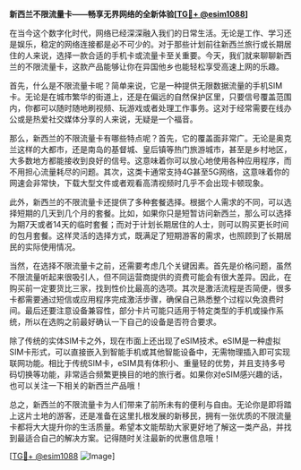 **新西兰不限流量卡——畅享无界网络的全新体验[[TG💪+ @esim1088](https://t.me/s/esim1088)]**

在当今这个数字化时代，网络已经深深融入我们的日常生活。无论是工作、学习还是娱乐，稳定的网络连接都是必不可少的。对于那些计划前往新西兰旅行或长期居住的人来说，选择一款合适的手机卡或流量卡至关重要。今天，我们就来聊聊新西兰的不限流量卡，这款产品能够让你在异国他乡也能轻松享受高速上网的乐趣。

首先，什么是不限流量卡呢？简单来说，它是一种提供无限数据流量的手机SIM卡。无论是在城市繁华的街道上，还是在偏远的自然保护区里，只要信号覆盖范围内，你都可以随时随地刷视频、玩游戏或者处理工作事务。这对于经常需要在线办公或是热爱社交媒体分享的人来说，无疑是一个福音。

那么，新西兰的不限流量卡有哪些特点呢？首先，它的覆盖面非常广。无论是奥克兰这样的大都市，还是南岛的基督城、皇后镇等热门旅游城市，甚至是乡村地区，大多数地方都能接收到良好的信号。这意味着你可以放心地使用各种应用程序，而不用担心流量耗尽的问题。其次，这类卡通常支持4G甚至5G网络，这意味着你的网速会非常快，下载大型文件或者观看高清视频时几乎不会出现卡顿现象。

此外，新西兰的不限流量卡还提供了多种套餐选择。根据个人需求的不同，可以选择短期的几天到几个月的套餐。比如，如果你只是短暂访问新西兰，那么可以选择为期7天或者14天的临时套餐；而对于计划长期居住的人士，则可以购买更长时间的包月套餐。这样灵活的选择方式，既满足了短期游客的需求，也照顾到了长期居民的实际使用情况。

当然，在选择不限流量卡之前，还需要考虑几个关键因素。首先是价格问题，虽然不限流量听起来很吸引人，但不同运营商提供的资费可能会有很大差异。因此，在购买前一定要货比三家，找到性价比最高的选项。其次是激活流程是否简便，很多卡都需要通过短信或应用程序完成激活步骤，确保自己熟悉整个过程以免浪费时间。最后还要注意设备兼容性，部分卡片可能只适用于特定类型的手机或操作系统，所以在选购之前最好确认一下自己的设备是否符合要求。

除了传统的实体SIM卡之外，现在市面上还出现了eSIM技术。eSIM是一种虚拟SIM卡形式，可以直接嵌入到智能手机或其他智能设备中，无需物理插入即可实现联网功能。相比于传统SIM卡，eSIM具有体积小、重量轻的优势，并且支持多号码切换等功能，非常适合频繁更换目的地的旅行者。如果你对eSIM感兴趣的话，也可以关注一下相关的新西兰产品哦！

总之，新西兰的不限流量卡为人们带来了前所未有的便利与自由。无论你是即将踏上这片土地的游客，还是准备在这里扎根发展的新移民，拥有一张优质的不限流量卡都将大大提升你的生活质量。希望本文能帮助大家更好地了解这一类产品，并找到最适合自己的解决方案。记得随时关注最新的优惠信息哦！

[[TG💪+ @esim1088](https://t.me/s/esim1088) ![Image](https://i.postimg.cc/4NQfJmqS/Snipaste-2025-05-13-00-14-12.png)]